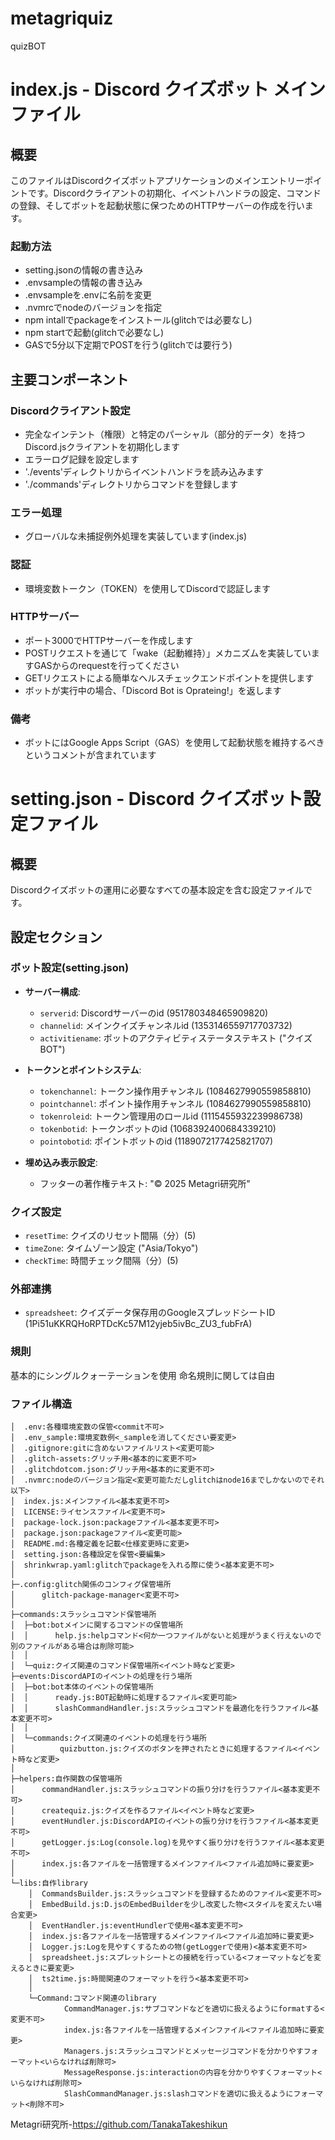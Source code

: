 # metagriquiz
quizBOT

# index.js - Discord クイズボット メインファイル

## 概要
このファイルはDiscordクイズボットアプリケーションのメインエントリーポイントです。Discordクライアントの初期化、イベントハンドラの設定、コマンドの登録、そしてボットを起動状態に保つためのHTTPサーバーの作成を行います。

### 起動方法
- setting.jsonの情報の書き込み
- .envsampleの情報の書き込み
- .envsampleを.envに名前を変更
- .nvmrcでnodeのバージョンを指定
- npm intallでpackageをインストール(glitchでは必要なし)
- npm startで起動(glitchで必要なし)
- GASで5分以下定期でPOSTを行う(glitchでは要行う)

## 主要コンポーネント

### Discordクライアント設定
- 完全なインテント（権限）と特定のパーシャル（部分的データ）を持つDiscord.jsクライアントを初期化します
- エラーログ記録を設定します
- './events'ディレクトリからイベントハンドラを読み込みます
- './commands'ディレクトリからコマンドを登録します

### エラー処理
- グローバルな未捕捉例外処理を実装しています(index.js)

### 認証
- 環境変数トークン（TOKEN）を使用してDiscordで認証します

### HTTPサーバー
- ポート3000でHTTPサーバーを作成します
- POSTリクエストを通じて「wake（起動維持）」メカニズムを実装していますGASからのrequestを行ってください
- GETリクエストによる簡単なヘルスチェックエンドポイントを提供します
- ボットが実行中の場合、「Discord Bot is Oprateing!」を返します

### 備考
- ボットにはGoogle Apps Script（GAS）を使用して起動状態を維持するべきというコメントが含まれています

# setting.json - Discord クイズボット設定ファイル

## 概要
Discordクイズボットの運用に必要なすべての基本設定を含む設定ファイルです。

## 設定セクション

### ボット設定(setting.json)
- **サーバー構成**:
  - `serverid`: Discordサーバーのid (951780348465909820)
  - `channelid`: メインクイズチャンネルid (1353146559717703732)
  - `activitiename`: ボットのアクティビティステータステキスト ("クイズBOT")

- **トークンとポイントシステム**:
  - `tokenchannel`: トークン操作用チャンネル (1084627990559858810)
  - `pointchannel`: ポイント操作用チャンネル (1084627990559858810)
  - `tokenroleid`: トークン管理用のロールid (1115455932239986738)
  - `tokenbotid`: トークンボットのid (1068392400684339210)
  - `pointobotid`: ポイントボットのid (1189072177425821707)

- **埋め込み表示設定**:
  - フッターの著作権テキスト: "©️ 2025 Metagri研究所"

### クイズ設定
- `resetTime`: クイズのリセット間隔（分）(5)
- `timeZone`: タイムゾーン設定 ("Asia/Tokyo")
- `checkTime`: 時間チェック間隔（分）(5)

### 外部連携
- `spreadsheet`: クイズデータ保存用のGoogleスプレッドシートID (1Pi51uKKRQHoRPTDcKc57M12yjeb5ivBc_ZU3_fubFrA)

### 規則
基本的にシングルクォーテーションを使用
命名規則に関しては自由

### ファイル構造
```
│  .env:各種環境変数の保管<commit不可>
│  .env_sample:環境変数例<_sampleを消してください要変更>
│  .gitignore:gitに含めないファイルリスト<変更可能>
│  .glitch-assets:グリッチ用<基本的に変更不可>
│  .glitchdotcom.json:グリッチ用<基本的に変更不可>
│  .nvmrc:nodeのバージョン指定<変更可能ただしglitchはnode16までしかないのでそれ以下>
│  index.js:メインファイル<基本変更不可>
│  LICENSE:ライセンスファイル<変更不可>
│  package-lock.json:packageファイル<基本変更不可>
│  package.json:packageファイル<変更可能>
│  README.md:各種定義を記載<仕様変更時に変更>
│  setting.json:各種設定を保管<要編集>
│  shrinkwrap.yaml:glitchでpackageを入れる際に使う<基本変更不可>
│
├─.config:glitch関係のコンフィグ保管場所
│      glitch-package-manager<変更不可>
│
├─commands:スラッシュコマンド保管場所
│  ├─bot:botメインに関するコマンドの保管場所
│  │      help.js:helpコマンド<何か一つファイルがないと処理がうまく行えないので別のファイルがある場合は削除可能>
│  │
│  └─quiz:クイズ関連のコマンド保管場所<イベント時など変更>
├─events:DiscordAPIのイベントの処理を行う場所
│  ├─bot:bot本体のイベントの保管場所
│  │      ready.js:BOT起動時に処理するファイル<変更可能>
│  │      slashCommandHandler.js:スラッシュコマンドを最適化を行うファイル<基本変更不可>
│  │
│  └─commands:クイズ関連のイベントの処理を行う場所
│          quizbutton.js:クイズのボタンを押されたときに処理するファイル<イベント時など変更>
│
├─helpers:自作関数の保管場所
│      commandHandler.js:スラッシュコマンドの振り分けを行うファイル<基本変更不可>
│      createquiz.js:クイズを作るファイル<イベント時など変更>
│      eventHundler.js:DiscordAPIのイベントの振り分けを行うファイル<基本変更不可>
│      getLogger.js:Log(console.log)を見やすく振り分けを行うファイル<基本変更不可>
│      index.js:各ファイルを一括管理するメインファイル<ファイル追加時に要変更>
│
└─libs:自作library
    │  CommandsBuilder.js:スラッシュコマンドを登録するためのファイル<変更不可>
    │  EmbedBuild.js:D.jsのEmbedBuilderを少し改変した物<スタイルを変えたい場合変更>
    │  EventHandler.js:eventHundlerで使用<基本変更不可>
    │  index.js:各ファイルを一括管理するメインファイル<ファイル追加時に要変更>
    │  Logger.js:Logを見やすくするための物(getLoggerで使用)<基本変更不可>
    │  spreadsheet.js:スプレットシートとの接続を行っている<フォーマットなどを変えるときに要変更>
    │  ts2time.js:時間関連のフォーマットを行う<基本変更不可>
    │
    └─Command:コマンド関連のlibrary
            CommandManager.js:サブコマンドなどを適切に扱えるようにformatする<変更不可>
            index.js:各ファイルを一括管理するメインファイル<ファイル追加時に要変更>
            Managers.js:スラッシュコマンドとメッセージコマンドを分かりやすフォーマット<いらなければ削除可>
            MessageResponse.js:interactionの内容を分かりやすくフォーマット<いらなければ削除可>
            SlashCommandManager.js:slashコマンドを適切に扱えるようにフォーマット<削除不可>
```


Metagri研究所-https://github.com/TanakaTakeshikun